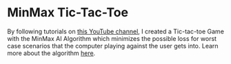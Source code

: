 # MinMax Tic-Tac-Toe
By following tutorials on [this YouTube channel](https://www.youtube.com/channel/UCFkfibjxPzrP0e2WIa8aJCg), I created a Tic-tac-toe Game with the MinMax AI Algorithm which minimizes the possible loss for worst case scenarios that the computer playing against the user gets into. Learn more about the algorithm [here](https://en.wikipedia.org/wiki/Minimax).

